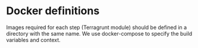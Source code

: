 # Docker definitions

Images required for each step (Terragrunt module) should be defined in a
directory with the same name. We use docker-compose to specify the build
variables and context.
